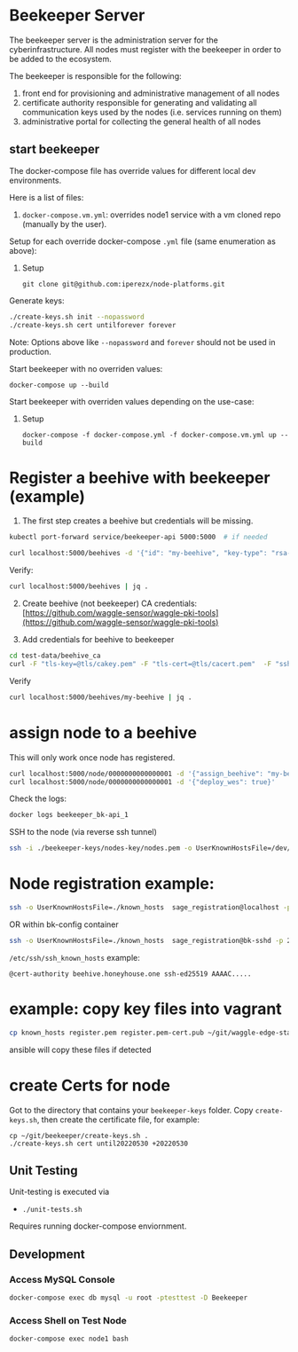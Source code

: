 # Beekeeper Server

The beekeeper server is the administration server for the cyberinfrastructure.
All nodes must register with the beekeeper in order to be added to the ecosystem.

The beekeeper is responsible for the following:
1. front end for provisioning and administrative management of all nodes
2. certificate authority responsible for generating and validating all
communication keys used by the nodes (i.e. services running on them)
3. administrative portal for collecting the general health of all nodes


## start beekeeper

The docker-compose file has override values for different local dev environments. 

Here is a list of files:
1. `docker-compose.vm.yml`: overrides node1 service with a vm cloned repo (manually by the user).

Setup for each override docker-compose `.yml` file (same enumeration as above):
1. Setup
    ```
    git clone git@github.com:iperezx/node-platforms.git
    ```

Generate keys:
```bash
./create-keys.sh init --nopassword
./create-keys.sh cert untilforever forever
```
Note: Options above like `--nopassword` and `forever` should not be used in production.

Start beekeeper with no overriden values:
```
docker-compose up --build
```

Start beekeeper with overriden values depending on the use-case:
1. Setup
    ```
    docker-compose -f docker-compose.yml -f docker-compose.vm.yml up --build
    ```

# Register a beehive with beekeeper (example)

1) The first step creates a beehive but credentials will be missing.
```bash
kubectl port-forward service/beekeeper-api 5000:5000  # if needed

curl localhost:5000/beehives -d '{"id": "my-beehive", "key-type": "rsa-sha2-256", "rmq-host":"host", "rmq-port": 5, "upload-host":"host", "upload-port": 6}'
```
Verify:
```bash
curl localhost:5000/beehives | jq .
```

2) Create beehive (not beekeeper) CA credentials: [https://github.com/waggle-sensor/waggle-pki-tools](https://github.com/waggle-sensor/waggle-pki-tools)

3) Add credentials for beehive to beekeeper
```bash
cd test-data/beehive_ca
curl -F "tls-key=@tls/cakey.pem" -F "tls-cert=@tls/cacert.pem"  -F "ssh-key=@ssh/ca" -F "ssh-pub=@ssh/ca.pub" -F "ssh-cert=@ssh/ca-cert.pub"  localhost:5000/beehives/my-beehive
```

Verify
```bash
curl localhost:5000/beehives/my-beehive | jq .
```
# assign node to a beehive

This will only work once node has registered.

```bash
curl localhost:5000/node/0000000000000001 -d '{"assign_beehive": "my-beehive"}'
curl localhost:5000/node/0000000000000001 -d '{"deploy_wes": true}'
```

Check the logs:
```bash
docker logs beekeeper_bk-api_1
```

SSH to the node (via reverse ssh tunnel)
```bash
ssh -i ./beekeeper-keys/nodes-key/nodes.pem -o UserKnownHostsFile=/dev/null -o StrictHostKeyChecking=no -o IdentitiesOnly=true -o ProxyCommand="ssh -o UserKnownHostsFile=/dev/null -o StrictHostKeyChecking=no root@localhost -p 2201 -i ./beekeeper-keys/admin/admin.pem  netcat -U /home_dirs/node-0000000000000001/rtun.sock" root@foo
```


# Node registration example:


```bash
ssh -o UserKnownHostsFile=./known_hosts  sage_registration@localhost -p 20022 -i id_rsa_sage_registration register 0000000000000001
```


OR within bk-config container
```bash
ssh -o UserKnownHostsFile=./known_hosts  sage_registration@bk-sshd -p 22 -i registration_keys/id_rsa_sage_registration register 0000000000000001
```


`/etc/ssh/ssh_known_hosts` example:
```text
@cert-authority beehive.honeyhouse.one ssh-ed25519 AAAAC.....
```



# example: copy key files into vagrant

```bash
cp known_hosts register.pem register.pem-cert.pub ~/git/waggle-edge-stack/ansible/private/
```

ansible will copy these files if detected

# create Certs for node

Got to the directory that contains your `beekeeper-keys` folder. Copy `create-keys.sh`, then create the certificate file, for example:
```
cp ~/git/beekeeper/create-keys.sh .
./create-keys.sh cert until20220530 +20220530
```



## Unit Testing

Unit-testing is executed via
- `./unit-tests.sh`

Requires running docker-compose enviornment.

## Development

### Access MySQL Console

```sh
docker-compose exec db mysql -u root -ptesttest -D Beekeeper
```

### Access Shell on Test Node

```sh
docker-compose exec node1 bash
```
